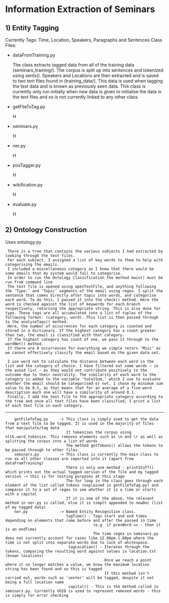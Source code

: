 # Information Extraction of Seminars

## 1) Entity Tagging
Currently Tags: Time, Location, Speakers, Paragraphs and Sentences
Class Files:
* dataFromTraining.py


    The class extracts tagged data from all of the training data (seminars_training/).
    The corpus is split up into sentences and tokenized using sents().
    Speakers and Locations are then extracted and is saved to two text files found in (training_data/). This data is used when tagging the test data and is known as previously seen data.
    This class is currently only run initially when new data is given to initialise the data in the text files and so is not currently linked to any other class.

* getFileToTag.py
    


    H
    
* seminars.py



    H   
* ner.py


    H
* posTagger.py



    H
* wikification.py


    H
* evaluate.py


    H

## 2) Ontology Construction
Uses ontology.py

     There is a tree that contains the various subjects I had extracted by looking through the text files. 
     For each subject, I assigned a list of key words to them to help with categorising the emails. 
     I included a miscellaneous category as I knew that there would be some emails that my system would fail to categorise.
     In order to run the Ontology Classification the method main() must be run from command line
     The text file is opened using openTextFile, and anything following the ‘Type:’ and ‘Topic’ segments of the email using regex. I split the sentence that comes directly after topic into words, and categorise each word. To do this, I passed it into the check() method. Here the word is checked against the list of keywords for each branch respectively, returning the appropriate string. This is also done for type. These tags are all accumulated into a list of tuples of the following format: (category, word). This list is then passed through to the analyseTags() method.
     Here, the number of occurrences for each category is counted and stored in a dictionary. If the highest category has a count greater than two, the email is classified with that category. 
     If the highest category has count of one, we pass it through to the wordNet() method.
     If there are 0 occurrences for everything we simple return ‘Misc’ as we cannot effectively classify the email based on the given data set.
     
     I use word net to calculate the distance between each word in the list and the category of choice. I have filtered out some words – in the avoid list – as they would not contribute positively to the outcome due to their neutrality. The similarity of each word to the category is added to the variable ‘totalSum,’ which I use to evaluate whether the email should be categorised or not. I chose my minimum sum value to be 0.5, as that means that for an average of a five-word description each one will have a similarity of around 0.1.
     Finally, I add the text file to the appropriate category according to the tree and once all text files have been classified, I print a list of each text file in each category.

--------------
        getFileToTag.py     -> This class is simply used to get the data from a text file to be tagged. It is used in the majority of files that manipulate/tag data
    						   It tokenizes the corpus using nltk.word_tokenize. This removes elements such as \n and \r as well as splitting the corpus into a list of words
    						   The method getTokens() allows the tokens to be passed through to other files. 
    	seminars.py         -> This class is currently the main class to run as all other classes are imported into it (apart from dataFromTraining)
    						   There is only one method - printStuff() which prints out the actual tagged version of the file and my tagged version -> this is for testing purposes at this stage
    						   The for loop in the class goes through each element of the list called tokens (explained in getFileToTag.py) and compares it to a set of regex to see whether it is a time or starts with a capital
    						   If it is one of the above, the relevant method in ner.py is called, else it is simplt appended to newDoc (list of my tagged data)
    	ner.py              -> Named Entity Recognition class. 
    						   tagTime() - Tags start and end times depending on elements that come before and after the passed in time
    						               (e.g  if prevWord == - then it is an endTime)
    									   The time regex in seminars.py does not currently account for cases like 12.00pm-1.00pm where the time is not split into separate words due to lack of whitespace.
    							tagLocation() - Iterates through the tokens, comparing the resulting word against values in location.txt (known locations)
    							                Once we reach a point where it no longer matches a value, we know the maximum location string has been found and so this is tagged
    											If this method isn't carried out, words such as 'center' will be tagged, despite it not being a full location name
    							capital() - This is the method called in seminars.py. Currently VOID is used to represent removed words - this is simply for error checking
    		
    
 